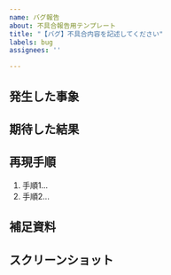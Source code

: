 ```yaml
---
name: バグ報告
about: 不具合報告用テンプレート
title: "【バグ】不具合内容を記述してください"
labels: bug
assignees: ''

---
```


## 発生した事象

<!-- こちらに不具合の概要を記載してください -->

## 期待した結果

<!-- 期待する動作について明確かつ簡潔に説明してください -->

## 再現手順

<!-- 再現手順を具体的に記述してください -->

1. 手順1...
2. 手順2...

## 補足資料

<!-- 可能であれば不具合発生時に使用したデータをご提供ください -->

## スクリーンショット

<!-- 可能であれば事象が確認できるスクリーンショットを添付してください -->
